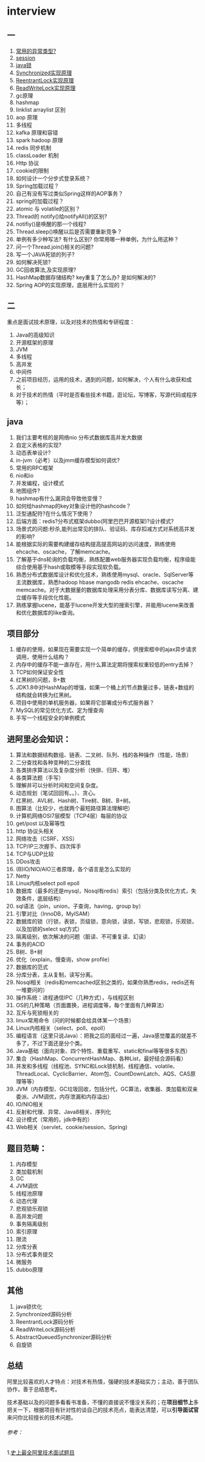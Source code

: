 # interview

## 一

1. [常用的异常类型?](https://github.com/hellowupeng/interview/blob/master/java/常用的异常类型.md)
2. [session](https://github.com/hellowupeng/interview/blob/master/java/session.md)
3. [java锁](https://github.com/hellowupeng/interview/blob/master/java/java锁.md)
4. [Synchronized实现原理](https://github.com/hellowupeng/interview/blob/master/java/Synchronized实现原理.md)
5. [ReentrantLock实现原理](https://github.com/hellowupeng/interview/blob/master/java/ReentrantLock实现原理.md)
6. [ReadWriteLock实现原理](https://github.com/hellowupeng/interview/blob/master/java/ReadWriteLock实现原理.md)
7. gc原理
8. hashmap
9. linklist arraylist 区别
10. aop 原理
11. 多线程
12. kafka 原理和容错
13. spark hadoop 原理
14. redis 同步机制
15. classLoader 机制
16. Http 协议
17. cookie的限制
18. 如何设计一个分步式登录系统？
19. Spring加载过程？
20. 自己有没有写过类似Spring这样的AOP事务？
21. spring的加载过程？
22. atomic 与 volatile的区别？
23. Thread的 notify()给notifyAll()的区别?
24. notifiy()是唤醒的那一个线程?
25. Thread.sleep()唤醒以后是否需要重新竞争？
26. 单例有多少种写法? 有什么区别? 你常用哪一种单例，为什么用这种？
27. 问一个Thread.join()相关的问题?
28. 写一个JAVA死锁的列子?
29. 如何解决死锁?
30. GC回收算法,及实现原理?
31. HashMap数据存储结构? key重复了怎么办? 是如何解决的?
32. Spring AOP的实现原理，底层用什么实现的？

## 二

重点是面试技术原理，以及对技术的热情和专研程度：

1. Java的高级知识
2. 开源框架的原理
3. JVM
4. 多线程
5. 高并发
6. 中间件
7. 之前项目经历，运用的技术，遇到的问题，如何解决，个人有什么收获和成长；
8. 对于技术的热情（平时是否看些技术书籍，逛论坛，写博客，写源代码或程序等）；

## java

1. 我们主要考核的是网络nio 分布式数据库高并发大数据
2. 自定义表格的实现?
3. 动态表单设计?
4. in-jvm（必考）以及jmm缓存模型如何调优?
5. 常用的RPC框架
6. nio和io
7. 并发编程，设计模式
8. 地图组件?
9. hashmap有什么漏洞会导致他变慢？
10. 如何给hashmap的key对象设计他的hashcode？
11. 泛型通配符?在什么情况下使用？
12. 后端方面：redis?分布式框架dubbo(阿里巴巴开源框架)?设计模式?
13. 场景式的问题:秒杀,能列出常见的排队、验证码、库存扣减方式对系统高并发的影响?
14. 能根据实际的需要构建缓存结构提高提高网站的访问速度，熟练使用ehcache、oscache，了解memcache。
15. 了解基于dns轮询的负载均衡，熟练配置web服务器实现负载均衡，程序级能综合使用基于hash或取模等手段实现软负载。
16. 熟悉分布式数据库设计和优化技术，熟练使用mysql、oracle、SqlServer等主流数据库，熟悉hadoop hbase mangodb redis ehcache、oscache memcache。对于大数据量的数据库处理采用分表分库、数据库读写分离、建立缓存等手段优化性能。
17. 熟练掌握lucene，能基于lucene开发大型的搜索引擎，并能用lucene来改善和优化数据库的like查询。

## **项目部分**

1. 缓存的使用，如果现在需要实现一个简单的缓存，供搜索框中的ajax异步请求调用，使用什么结构？
2. 内存中的缓存不能一直存在，用什么算法定期将搜索权重较低的entry去掉？
3. TCP如何保证安全性
4. 红黑树的问题，B+数
5. JDK1.8中对HashMap的增强，如果一个桶上的节点数量过多，链表+数组的结构就会转换为红黑树。
6. 项目中使用的单机服务器，如果将它部署成分布式服务器？
7. MySQL的常见优化方式、定为慢查询
8. 手写一个线程安全的单例模式

## 进阿里必会知识：

1. 算法和数据结构数组、链表、二叉树、队列、栈的各种操作（性能，场景）
2. 二分查找和各种变种的二分查找
3. 各类排序算法以及复杂度分析（快排、归并、堆）
4. 各类算法题（手写）
5. 理解并可以分析时间和空间复杂度。
6. 动态规划（笔试回回有。。）、贪心。
7. 红黑树、AVL树、Hash树、Tire树、B树、B+树。
8. 图算法（比较少，也就两个最短路径算法理解吧）
9. 计算机网络OSI7层模型（TCP4层）每层的协议
10. get/post 以及幂等性
11. http 协议头相关
12. 网络攻击（CSRF、XSS）
13. TCP/IP三次握手、四次挥手
14. TCP与UDP比较
15. DDos攻击
16. (B)IO/NIO/AIO三者原理，各个语言是怎么实现的
17. Netty
18. Linux内核select poll epoll
19. 数据库（最多的还是mysql，Nosql有redis）索引（包括分类及优化方式，失效条件，底层结构）
20. sql语法（join，union，子查询，having，group by）
21. 引擎对比（InnoDB，MyISAM）
22. 数据库的锁（行锁，表锁，页级锁，意向锁，读锁，写锁，悲观锁，乐观锁，以及加锁的select sql方式）
23. 隔离级别，依次解决的问题（脏读、不可重复读、幻读）
24. 事务的ACID
25. B树、B+树
26. 优化（explain，慢查询，show profile）
27. 数据库的范式
28. 分库分表，主从复制，读写分离。
29. Nosql相关（redis和memcached区别之类的，如果你熟悉redis，redis还有一堆要问的）
30. 操作系统：进程通信IPC（几种方式），与线程区别
31. OS的几种策略（页面置换，进程调度等，每个里面有几种算法）
32. 互斥与死锁相关的
33. linux常用命令（问的时候都会给具体某一个场景）
34. Linux内核相关（select、poll、epoll）
35. 编程语言（这里只说Java）：把我之后的面经过一遍，Java感觉覆盖的就差不多了，不过下面还是分个类。
36. Java基础（面向对象、四个特性、重载重写、static和final等等很多东西）
37. 集合（HashMap、ConcurrentHashMap、各种List，最好结合源码看）
38. 并发和多线程（线程池、SYNC和Lock锁机制、线程通信、volatile、ThreadLocal、CyclicBarrier、Atom包、CountDownLatch、AQS、CAS原理等等）
39. JVM（内存模型、GC垃圾回收，包括分代，GC算法，收集器、类加载和双亲委派、JVM调优，内存泄漏和内存溢出）
40. IO/NIO相关
41. 反射和代理、异常、Java8相关、序列化
42. 设计模式（常用的，jdk中有的）
43. Web相关（servlet、cookie/session、Spring)

## 题目范畴：

1. 内存模型
2. 类加载机制
3. GC
4. JVM调优
5. 线程池原理
6. 动态代理
7. 悲观锁乐观锁
8. 高并发问题
9. 事务隔离级别
10. 索引原理
11. 限流
12. 分库分表
13. 分布式事务提交
14. 微服务
15. dubbo原理

## 其他

1. java锁优化
2. Synchronized源码分析
3. ReentrantLock源码分析
4. ReadWriteLock源码分析
5. AbstractQueuedSynchronizer源码分析
6. 自旋锁

## 总结

阿里比较喜欢的人才特点：对技术有热情，强硬的技术基础实力；主动，善于团队协作，善于总结思考。

技术基础以及的问题多看看书准备，不懂的直接说不懂没关系的；在**项目细节上**多把关一下，根据项目有针对性的谈自己的技术亮点，能表达清楚，可以**引导面试官**来问你比较擅长的技术问题。

###### 参考：

1.[史上最全阿里技术面试题目](https://www.toutiao.com/a6581717700844716552/?tt_from=weixin&utm_campaign=client_share&wxshare_count=1&timestamp=1537788762&app=news_article&utm_source=weixin&iid=44091158662&utm_medium=toutiao_ios&group_id=6581717700844716552)